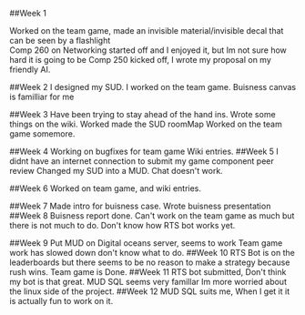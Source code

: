 ##Week 1

Worked on the team game, made an invisible material/invisible decal that can be seen by a flashlight  
Comp 260 on Networking started off and I enjoyed it, but Im not sure how hard it is going to be
Comp 250 kicked off, I wrote my proposal on my friendly AI.

##Week 2
I designed my SUD.
I worked on the team game.
Buisness canvas is familliar for me

##Week 3
Have been trying to stay ahead of the hand ins. Wrote some things on the wiki.
Worked made the SUD roomMap
Worked on the team game somemore.

##Week 4
Working on bugfixes for team game
Wiki entries.
##Week 5
I didnt have an internet connection to submit my game component peer review
Changed my SUD into a MUD. Chat doesn't work.

##Week 6
Worked on team game, and wiki entries.

##Week 7
Made intro for buisness case.
Wrote buisness presentation
##Week 8
Buisness report done.
Can't work on the team game as much but there is not much to do.
Don't know how RTS bot works yet.

##Week 9
Put MUD on Digital oceans server, seems to work
Team game work has slowed down don't know what to do.
##Week 10
RTS Bot is on the leaderboards but there seems to be no reason to make a strategy because rush wins.
Team game is Done.
##Week 11
RTS bot submitted, Don't think my bot is that great.
MUD SQL seems very famillar Im more worried about the linux side of the project.
##Week 12
MUD SQL suits me, When I get it it is actually fun to work on it.
